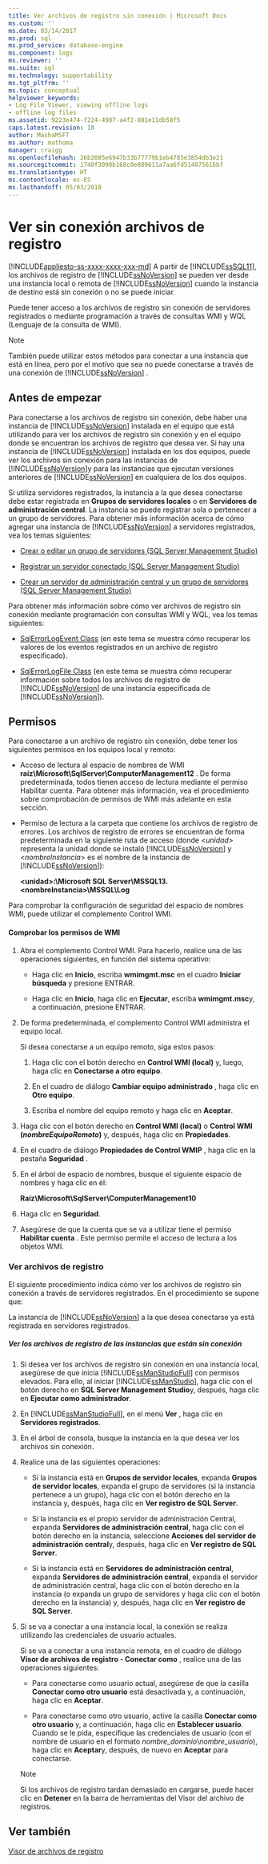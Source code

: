 ```yaml
---
title: Ver archivos de registro sin conexión | Microsoft Docs
ms.custom: ''
ms.date: 03/14/2017
ms.prod: sql
ms.prod_service: database-engine
ms.component: logs
ms.reviewer: ''
ms.suite: sql
ms.technology: supportability
ms.tgt_pltfrm: ''
ms.topic: conceptual
helpviewer_keywords:
- Log File Viewer, viewing offline logs
- offline log files
ms.assetid: 9223e474-f224-4907-a4f2-081e11db58f5
caps.latest.revision: 18
author: MashaMSFT
ms.author: mathoma
manager: craigg
ms.openlocfilehash: 26b2085e6947b33b77779b1eb4785e3854db3e21
ms.sourcegitcommit: 1740f3090b168c0e809611a7aa6fd514075616bf
ms.translationtype: HT
ms.contentlocale: es-ES
ms.lasthandoff: 05/03/2018
---
```

# <a name="view-offline-log-files"></a>Ver sin conexión archivos de registro
[!INCLUDE[appliesto-ss-xxxx-xxxx-xxx-md](../../includes/appliesto-ss-xxxx-xxxx-xxx-md.md)]
  A partir de [!INCLUDE[ssSQL11](../../includes/sssql11-md.md)], los archivos de registro de [!INCLUDE[ssNoVersion](../../includes/ssnoversion-md.md)] se pueden ver desde una instancia local o remota de [!INCLUDE[ssNoVersion](../../includes/ssnoversion-md.md)] cuando la instancia de destino está sin conexión o no se puede iniciar.  
  
 Puede tener acceso a los archivos de registro sin conexión de servidores registrados o mediante programación a través de consultas WMI y WQL (Lenguaje de la consulta de WMI).  
  
> [!NOTE]  
>  También puede utilizar estos métodos para conectar a una instancia que está en línea, pero por el motivo que sea no puede conectarse a través de una conexión de [!INCLUDE[ssNoVersion](../../includes/ssnoversion-md.md)] .  
  
## <a name="before-you-begin"></a>Antes de empezar  
 Para conectarse a los archivos de registro sin conexión, debe haber una instancia de [!INCLUDE[ssNoVersion](../../includes/ssnoversion-md.md)] instalada en el equipo que está utilizando para ver los archivos de registro sin conexión y en el equipo donde se encuentran los archivos de registro que desea ver. Si hay una instancia de [!INCLUDE[ssNoVersion](../../includes/ssnoversion-md.md)] instalada en los dos equipos, puede ver los archivos sin conexión para las instancias de [!INCLUDE[ssNoVersion](../../includes/ssnoversion-md.md)]y para las instancias que ejecutan versiones anteriores de [!INCLUDE[ssNoVersion](../../includes/ssnoversion-md.md)] en cualquiera de los dos equipos.  
  
 Si utiliza servidores registrados, la instancia a la que desea conectarse debe estar registrada en **Grupos de servidores locales** o en **Servidores de administración central**. La instancia se puede registrar sola o pertenecer a un grupo de servidores. Para obtener más información acerca de cómo agregar una instancia de [!INCLUDE[ssNoVersion](../../includes/ssnoversion-md.md)] a servidores registrados, vea los temas siguientes:  
  
-   [Crear o editar un grupo de servidores &#40;SQL Server Management Studio&#41;](../../tools/sql-server-management-studio/create-or-edit-a-server-group-sql-server-management-studio.md)  
  
-   [Registrar un servidor conectado &#40;SQL Server Management Studio&#41;](../../tools/sql-server-management-studio/register-a-connected-server-sql-server-management-studio.md)  
  
-   [Crear un servidor de administración central y un grupo de servidores &#40;SQL Server Management Studio&#41;](../../tools/sql-server-management-studio/create-a-central-management-server-and-server-group.md)  
  
 Para obtener más información sobre cómo ver archivos de registro sin conexión mediante programación con consultas WMI y WQL, vea los temas siguientes:  
  
-   [SqlErrorLogEvent Class](../../relational-databases/wmi-provider-configuration-classes/sqlerrorlogevent-class.md) (en este tema se muestra cómo recuperar los valores de los eventos registrados en un archivo de registro especificado).  
  
-   [SqlErrorLogFile Class](../../relational-databases/wmi-provider-configuration-classes/sqlerrorlogfile-class.md) (en este tema se muestra cómo recuperar información sobre todos los archivos de registro de [!INCLUDE[ssNoVersion](../../includes/ssnoversion-md.md)] de una instancia especificada de [!INCLUDE[ssNoVersion](../../includes/ssnoversion-md.md)]).  
  
##  <a name="BeforeYouBegin"></a> Permisos  
 Para conectarse a un archivo de registro sin conexión, debe tener los siguientes permisos en los equipos local y remoto:  
  
-   Acceso de lectura al espacio de nombres de WMI **raíz\Microsoft\SqlServer\ComputerManagement12** . De forma predeterminada, todos tienen acceso de lectura mediante el permiso Habilitar cuenta. Para obtener más información, vea el procedimiento sobre comprobación de permisos de WMI más adelante en esta sección.  
  
-   Permiso de lectura a la carpeta que contiene los archivos de registro de errores. Los archivos de registro de errores se encuentran de forma predeterminada en la siguiente ruta de acceso (donde \<*unidad>* representa la unidad donde se instaló [!INCLUDE[ssNoVersion](../../includes/ssnoversion-md.md)] y \<*nombreInstancia*> es el nombre de la instancia de [!INCLUDE[ssNoVersion](../../includes/ssnoversion-md.md)]):  
  
     **\<unidad>:\Microsoft SQL Server\MSSQL13.\<nombreInstancia>\MSSQL\Log**  
  
 Para comprobar la configuración de seguridad del espacio de nombres WMI, puede utilizar el complemento Control WMI.  
  
#### <a name="to-verify-wmi-permissions"></a>Comprobar los permisos de WMI  
  
1.  Abra el complemento Control WMI. Para hacerlo, realice una de las operaciones siguientes, en función del sistema operativo:  
  
    -   Haga clic en **Inicio**, escriba **wmimgmt.msc** en el cuadro **Iniciar búsqueda** y presione ENTRAR.  
  
    -   Haga clic en **Inicio**, haga clic en **Ejecutar**, escriba **wmimgmt.msc**y, a continuación, presione ENTRAR.  
  
2.  De forma predeterminada, el complemento Control WMI administra el equipo local.  
  
     Si desea conectarse a un equipo remoto, siga estos pasos:  
  
    1.  Haga clic con el botón derecho en **Control WMI (local)** y, luego, haga clic en **Conectarse a otro equipo**.  
  
    2.  En el cuadro de diálogo **Cambiar equipo administrado** , haga clic en **Otro equipo**.  
  
    3.  Escriba el nombre del equipo remoto y haga clic en **Aceptar**.  
  
3.  Haga clic con el botón derecho en **Control WMI (local)** o **Control WMI (***nombreEquipoRemoto***)** y, después, haga clic en **Propiedades**.  
  
4.  En el cuadro de diálogo **Propiedades de Control WMIP** , haga clic en la pestaña **Seguridad** .  
  
5.  En el árbol de espacio de nombres, busque el siguiente espacio de nombres y haga clic en él:  
  
     **Raíz\Microsoft\SqlServer\ComputerManagement10**  
  
6.  Haga clic en **Seguridad**.  
  
7.  Asegúrese de que la cuenta que se va a utilizar tiene el permiso **Habilitar cuenta** . Este permiso permite el acceso de lectura a los objetos WMI.  
  
### <a name="view-log-files"></a>Ver archivos de registro  
 El siguiente procedimiento indica cómo ver los archivos de registro sin conexión a través de servidores registrados. En el procedimiento se supone que:  
  
 La instancia de [!INCLUDE[ssNoVersion](../../includes/ssnoversion-md.md)] a la que desea conectarse ya está registrada en servidores registrados.  
  
##### <a name="to-view-log-files-for-instances-that-are-offline"></a>Ver los archivos de registro de las instancias que están sin conexión  
  
1.  Si desea ver los archivos de registro sin conexión en una instancia local, asegúrese de que inicia [!INCLUDE[ssManStudioFull](../../includes/ssmanstudiofull-md.md)] con permisos elevados. Para ello, al iniciar [!INCLUDE[ssManStudio](../../includes/ssmanstudio-md.md)], haga clic con el botón derecho en **SQL Server Management Studio**y, después, haga clic en **Ejecutar como administrador**.  
  
2.  En [!INCLUDE[ssManStudioFull](../../includes/ssmanstudiofull-md.md)], en el menú **Ver** , haga clic en **Servidores registrados**.  
  
3.  En el árbol de consola, busque la instancia en la que desea ver los archivos sin conexión.  
  
4.  Realice una de las siguientes operaciones:  
  
    -   Si la instancia está en **Grupos de servidor locales**, expanda **Grupos de servidor locales**, expanda el grupo de servidores (si la instancia pertenece a un grupo), haga clic con el botón derecho en la instancia y, después, haga clic en **Ver registro de SQL Server**.  
  
    -   Si la instancia es el propio servidor de administración Central, expanda **Servidores de administración central**, haga clic con el botón derecho en la instancia, seleccione **Acciones del servidor de administración central**y, después, haga clic en **Ver registro de SQL Server**.  
  
    -   Si la instancia está en **Servidores de administración central**, expanda **Servidores de administración central**, expanda el servidor de administración central, haga clic con el botón derecho en la instancia (o expanda un grupo de servidores y haga clic con el botón derecho en la instancia) y, después, haga clic en **Ver registro de SQL Server**.  
  
5.  Si se va a conectar a una instancia local, la conexión se realiza utilizando las credenciales de usuario actuales.  
  
     Si se va a conectar a una instancia remota, en el cuadro de diálogo **Visor de archivos de registro - Conectar como** , realice una de las operaciones siguientes:  
  
    -   Para conectarse como usuario actual, asegúrese de que la casilla **Conectar como otro usuario** está desactivada y, a continuación, haga clic en **Aceptar**.  
  
    -   Para conectarse como otro usuario, active la casilla **Conectar como otro usuario** y, a continuación, haga clic en **Establecer usuario**. Cuando se le pida, especifique las credenciales de usuario (con el nombre de usuario en el formato *nombre_dominio*\\*nombre_usuario*), haga clic en **Aceptar**y, después, de nuevo en **Aceptar** para conectarse.  
  
    > [!NOTE]  
    >  Si los archivos de registro tardan demasiado en cargarse, puede hacer clic en **Detener** en la barra de herramientas del Visor del archivo de registros.  
  
## <a name="see-also"></a>Ver también  
 [Visor de archivos de registro](../../relational-databases/logs/log-file-viewer.md)  
  
  
